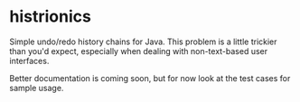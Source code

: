 histrionics
===========

Simple undo/redo history chains for Java. This problem is a little trickier
than you'd expect, especially when dealing with non-text-based user interfaces.

Better documentation is coming soon, but for now look at the test cases 
for sample usage.
